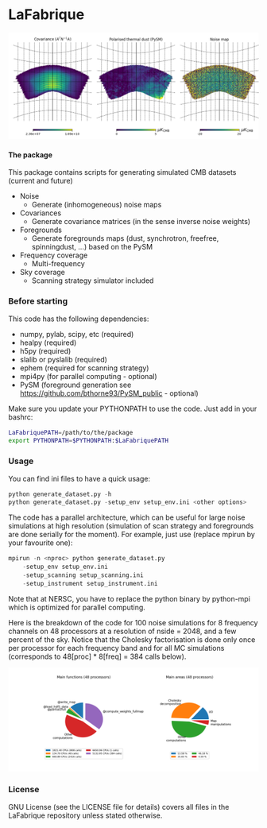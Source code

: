 LaFabrique
==

![ScreenShot](https://github.com/JulienPeloton/LaFabrique/blob/master/additional_files/outputs.png)

#### The package
This package contains scripts for generating simulated CMB datasets (current and future)
* Noise
    * Generate (inhomogeneous) noise maps
* Covariances
    * Generate covariance matrices (in the sense inverse noise weights)
* Foregrounds
    * Generate foregrounds maps (dust, synchrotron, freefree, spinningdust, ...) based on the PySM
* Frequency coverage
    * Multi-frequency
* Sky coverage
    * Scanning strategy simulator included

### Before starting
This code has the following dependencies:
* numpy, pylab, scipy, etc (required)
* healpy (required)
* h5py (required)
* slalib or pyslalib (required)
* ephem (required for scanning strategy)
* mpi4py (for parallel computing - optional)
* PySM (foreground generation see https://github.com/bthorne93/PySM_public - optional)

Make sure you update your PYTHONPATH to use the code.
Just add in your bashrc:
```bash
LaFabriquePATH=/path/to/the/package
export PYTHONPATH=$PYTHONPATH:$LaFabriquePATH
```

### Usage
You can find ini files to have a quick usage:

```python
python generate_dataset.py -h
python generate_dataset.py -setup_env setup_env.ini <other options>
```

The code has a parallel architecture, which can be useful for large noise
simulations at high resolution (simulation of scan strategy and
foregrounds are done serially for the moment).
For example, just use (replace mpirun by your favourite one):

```python
mpirun -n <nproc> python generate_dataset.py
    -setup_env setup_env.ini
    -setup_scanning setup_scanning.ini
    -setup_instrument setup_instrument.ini
```

Note that at NERSC, you have to replace the python binary by python-mpi which is
optimized for parallel computing.

Here is the breakdown of the code for 100 noise simulations for 8 frequency channels on 48 processors
at a resolution of nside = 2048, and a few percent of the sky. Notice that the
Cholesky factorisation is done only once per processor for each frequency band and
for all MC simulations (corresponds to 48[proc] * 8[freq] = 384 calls below).

![ScreenShot](https://github.com/JulienPeloton/LaFabrique/blob/master/additional_files/perf_100MC_nside2048.png)

### License
GNU License (see the LICENSE file for details) covers all files
in the LaFabrique repository unless stated otherwise.
